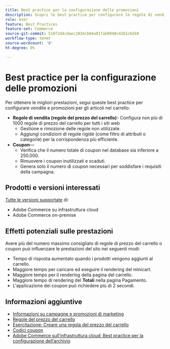 ```yaml
---
title: Best practice per la configurazione delle promozioni
description: Scopri le best practice per configurare le regole di vendita e i codici coupon per ottimizzare le prestazioni di Commerce Store.
role: User
feature: Best Practices
feature-set: Commerce
source-git-commit: 510f2d4cdaec1034cb04a01fab0948c4261c6d10
workflow-type: tm+mt
source-wordcount: '0'
ht-degree: 0%

---
```



# Best practice per la configurazione delle promozioni

Per ottenere le migliori prestazioni, segui queste best practice per configurare vendite e promozioni per gli articoli nel carrello:

- **Regole di vendita (regole del prezzo del carrello)**- Configura non più di 1000 regole di prezzo del carrello per tutti i siti web
   - Gestione e rimozione delle regole non utilizzate.
   - Aggiungi condizioni di regole rigide (come filtro di attributi o categorie) per la corrispondenza più efficiente.
- **Coupon**—
   - Verifica che il numero totale di coupon nel database sia inferiore a 250.000.
   - Rimuovere i coupon inutilizzati e scaduti.
   - Genera solo il numero di coupon necessari per soddisfare i requisiti della campagna.

## Prodotti e versioni interessati

[Tutte le versioni supportate](../../../release/versions.md) di:

- Adobe Commerce su infrastruttura cloud
- Adobe Commerce on-premise

## Effetti potenziali sulle prestazioni

Avere più del numero massimo consigliato di regole di prezzo del carrello o coupon può influenzare le prestazioni del sito nei seguenti modi:

- Tempo di risposta aumentato quando i prodotti vengono aggiunti al carrello.
- Maggiore tempo per caricare ed eseguire il rendering del minicart.
- Maggiore tempo per il rendering della pagina del carrello.
- Maggiore tempo di rendering del **Totali** nella pagina Pagamento.
- L&#39;applicazione dei coupon può richiedere più di 2 secondi.

## Informazioni aggiuntive

- [Informazioni su campagne e promozioni di marketing](https://devdocs.magento.com/cloud/configure/configure-best-practices.html#campaigns)
- [Regole del prezzo del carrello](https://experienceleague.adobe.com/docs/commerce-admin/marketing/promotions/cart-rules/price-rules-cart.html)
- [Esercitazione: Creare una regola del prezzo del carrello](https://experienceleague.adobe.com/docs/commerce-learn/tutorials/marketing/cart-price-rules.html)
- [Codici coupon](https://experienceleague.adobe.com/docs/commerce-admin/marketing/promotions/cart-rules/price-rules-cart-coupon.html)
- [Adobe Commerce sull’infrastruttura cloud: Best practice per la configurazione dell’archivio](https://devdocs.magento.com/cloud/configure/configure-best-practices.html)
